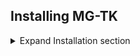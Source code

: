 
## Installing MG-TK

<details>
  <summary> Expand Installation section </summary>
  

### Requirements

MG-TK requires a perl installation and sdm requires a fairly recent C++ compiler (like gcc or clang) that supports C++11; these will be automatically installed in the install script.
MG-TK currently only works under linux, and is expected to run on a computer cluster. Since the pipeline includes a lot of external sofware, you will need fully installed Micromamba ([https://mamba.readthedocs.io/en/latest/installation.html](https://mamba.readthedocs.io/en/latest/installation/micromamba-installation.html)).


### Installation


MG-TK can be downloaded directly from Github, using:

```bash
git clone https://github.com/hildebra/mg-tk.git
```

MG-TK comes with an installation script, that uses micromamba. Ensure you have micromamba installed for your account on a linux HPC. Then run:

```bash
bash helpers/install/installer.sh
```

This will guide you through the installation (should run completely automatic) and requires internet access. Since a lot of packages will be installed, this can take an hour or longer. All required software will be downloaded and installed in the Conda/Mamba directories.

If you are having issues with package conflicts when `installer.sh` is creating environments, trying setting your channel priority to flexible: `micromamba config set channel_priority flexible`

Last, you can run 

```bash
# Activate MGTK environment every time you need to run MG-TK
micromamba activate MGTK

./MG-TK.pl -checkInstall
```

to check that some essential programs have been correctly installed and are available in the exptected environments. 
Note that this is only a subset of programs, but should cover most use cases of MG-TK. (This will also automatically run after each installation of MG-TK)


### Updating MG-TK

MG-TK will be frequently updated. To get the latest version, go to your MG-TK directory and run
```
git pull
```
Sometimes new packages will be included or program versions modified. To obtain these changes, run the install script again (this will update existing environments - no worries, this is not a complete reinstall):
```
bash helpers/install/installer.sh
```

### Preparing MG-TK

- follow installation process (essentially `git clone https://github.com/hildebra/mg-tk.git` & run `bash helpers/install/installer.sh` )

- After the instalation is complete, you will find the file named: "config.txt" inside of the MG-TK directory. This is the main file where you have defined all the paths for directories and slurm configuation. Always check in order to ensure that all directories are correct: 

    - MFLRDir	`/path/to/your/mg-tk/installation/`
    - DBDir	`/path/to/your/database_dir/`

- change tmp dir (scratch space) with project scratch folder:

    - globalTmpDir	`/path/to/your/scratch/`
	- nodeTmpDir	`/path/on/node/to/tmp` -> on slurm systems this could be a variable, e.g. `$SLURM_LOCAL_SCRATCH/MG-TK/`

- follow either example runs, assembly-dependent or assembly-independent tutorial (Examples section below)

### Download databases

#### GTDB & GTDBtk

GTDB and the GTDBtk database are used for MAG classification in the gene catalog step.

After installing MG-TK, there is a utility script `helpers/install/get_gtdb.py` provided to download these databases and format them appropriately for MG-TK.

To download and extract the r226 databases, and configure MG-TK to use them, run

```
./get_gtdb.py all -v 226 -t /path/to/download/to -d /path/to/extract/to --tk split
```

You can delete the download directory (`-t`) after everything is correctly
configured.

If the system you run MG-TK on does not have internet access, the download process can be done separately.
See `./get_gtdb.py -h` for help on running these steps separately.

### Useful configurations to track and check on MG-TK jobs

The most common reason why MG-TK jobs fail are related to node configurations (available ram, hdd space, CPUs). There are several alias' that are usful in checking on slurm jobs that are running on your local HPC, understanding how MG-TK processes your samples and fixing errors. Thus following up jobs and checking their error logs is essential in understanding limitations in your current environment and get your metagenomes processed effectively, as listed below:

These aliases can be directly added to your ~/.bashrc (just make sure the .bashrc is loaded):

```{sh}
#list running jobs with more relevant info
alias sq='squeue -u $USER -o "%8i %.4P %.14j %.2t %8M %.3C %.15R %20E"'
#check where job bash, std output, error output is stored, dependencies etc
alias si='scontrol show job'
#delete jobs that have DependencyNever status
alias scDN="squeue -u $USER | grep dencyNev | cut -f11 -d' ' | xargs  -t -i scancel {}"
#show the number of jobs currently running for different users on your cluster; useful for estimating how busy the HPC currently is
alias busy="squeue | sed -E 's/ +/\t/g' | cut -f5 | sort | uniq -c | sed -E 's/ +//' | sort -k1 -n -t' '"
#show output log of job
sio() {
JID=$1
if test "$#" -eq 0; then
JID=$(squeue -u hildebra | grep $USER | grep -v 'interact' | awk '{$1=$1};1' | cut -f1 -d' ' | head -1)
fi
cat $(scontrol show job $JID | grep 'StdOut' | sed 's/.*=//g')
}
#show error log of job
sie() {
JID=$1
if test "$#" -eq 0; then
JID=$(squeue -u $USER | grep -v 'interact' | awk '{$1=$1};1' | cut -f1 -d' ' | head -1)
fi
cat $(scontrol show job $JID | grep 'StdErr' | sed 's/.*=//g')
}
#show bash script (commands) of job
sis() {
JID=$1
if test "$#" -eq 0; then
JID=$(squeue -u $USER | grep -v 'interact' | awk '{$1=$1};1' | cut -f1 -d' ' | head -1)
fi
cat $(scontrol show job $JID | grep 'Command' | sed 's/.*=//g')
}
```




## I/O considerations

### I/O (Input/Output): important considerations and design decisions


Analysing a shotgun metagenomic experiment can be a computationally extremely demanding task, as in some experiments several TB of data can be accumulating. MG-TK was designed with the latter case in mind, but can of course also handle smaller experiment.  
In order to be able to cope with these data amounts, a lot of 'file juggling' is happening behind the scenes. A lot of temporary files are being created that don't need to be saved on long term storage solution that are backed up and generally also slower. For this purpose big servers usually have a 'scratch' dir that is the global temporary storage on which all nodes in a cluster can write, but that is not backed up and might be cleaned infrequently. Further, usually each node has a local temp dir, to which only that specific node has access. Using these temporary solutions does make the whole cluster more stable and also enable other users to use a cluster more efficiently. To give you an example: if you have an IO heave process like searching with diamond through a lot of reads, you will use up the bandwith provided by your permanent storage very quickly. This could lead to situations where 500 cores on the cluster are busy with running in parallel diamond searches, but since the IO is so severely limited, only a small fraction of data trickles through to these jobs, effectively maybe giving 16 cores work. In this case the cluster would be unnecessarily blocked and the 500 core job would also take much longer than needed. That is the reason why file juggling is so important and why so much development effort went into optimizing this for MG-TK.  
To take advantage of this, I strongly recommend to ask your sysadmin where the local and global temp storage on your cluster are and set in the MG-TK config the variables 'globalTmpDir' and 'nodeTmpDir' variables correspondingly. 




## Known issues

This is a beta release of MG-TK. Some parts of the pipeline will currently not run, because we have not started yet linking in the various databases being used. Known DBs missing: 
- LSU/SSU DBs ((needed for miTag approaches, flag -profileRibosome )
- all functional annotation databases (needed in gene catalog step or flag -profileFunct )
</details>


